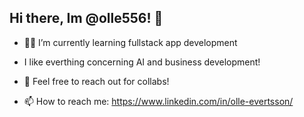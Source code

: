 ## Hi there, Im @olle556! 👋


- 🧑‍💻 I’m currently learning fullstack app development
- I like everthing concerning AI and business development!
- 👯 Feel free to reach out for collabs!

- 📫 How to reach me:
  https://www.linkedin.com/in/olle-evertsson/
  
